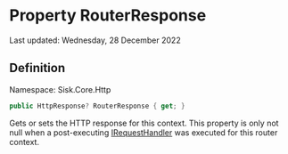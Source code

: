 # Property RouterResponse
Last updated: Wednesday, 28 December 2022

## Definition
Namespace: Sisk.Core.Http

```csharp
public HttpResponse? RouterResponse { get; }
```

Gets or sets the HTTP response for this context. This property is only not null when a post-executing [IRequestHandler](/spec/Sisk/Core/Routing/Handlers/IRequestHandler) was executed for this router context.

